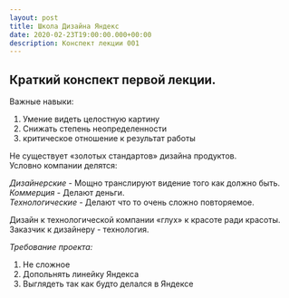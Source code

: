 ```yaml
---
layout: post
title: Школа Дизайна Яндекс
date: 2020-02-23T19:00:00.000+00:00
description: Конспект лекции 001
---
```

## Краткий конспект первой лекции. ##

Важные навыки:  
1. Умение видеть целостную картину  
2. Снижать степень неопределенности  
3. критическое отношение к результат работы  

Не существует «золотых стандартов» дизайна продуктов.  
Условно компании делятся:  

_Дизайнерские_ - Мощно транслируют видение того как должно быть.
_Коммерция_ - Делают деньги.  
_Технологические_ - Делают что то очень сложно повторяемое.

Дизайн к технологической компании «глух» к красоте ради красоты.  
Заказчик к дизайнеру - технология.  

_Требование проекта:_  
1. Не сложное
2. Допольнять линейку Яндекса
3. Выглядеть так как будто делался в Яндексе
